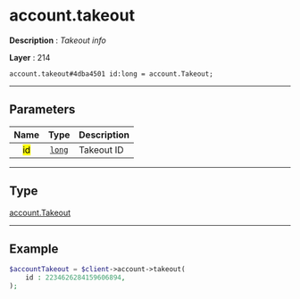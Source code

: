 # account.takeout

**Description** : *Takeout info*

**Layer** : 214

```tl
account.takeout#4dba4501 id:long = account.Takeout;
```

---

## Parameters

| Name | Type | Description |
| :---: | :---: | :--- |
| <mark>id</mark> | [`long`](type/long) | Takeout ID |

---

## Type

[account.Takeout](type/account.Takeout)

---

## Example

```php
$accountTakeout = $client->account->takeout(
	id : 2234626284159606894,
);
```